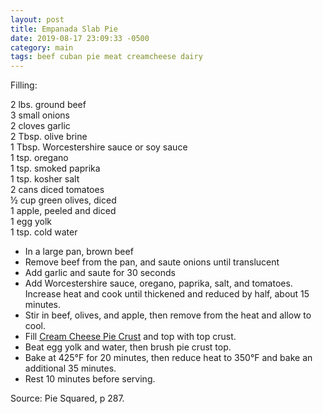 ```yaml
---
layout: post
title: Empanada Slab Pie
date: 2019-08-17 23:09:33 -0500
category: main
tags: beef cuban pie meat creamcheese dairy
---
```

Filling:  
  
2 lbs. ground beef  
3 small onions  
2 cloves garlic  
2 Tbsp. olive brine  
1 Tbsp. Worcestershire sauce or soy sauce  
1 tsp. oregano  
1 tsp. smoked paprika  
1 tsp. kosher salt  
2 cans diced tomatoes  
½ cup green olives, diced  
1 apple, peeled and diced  
1 egg yolk  
1 tsp. cold water  
<ul>
 	<li>In a large pan, brown beef</li>
 	<li>Remove beef from the pan, and saute onions until translucent</li>
 	<li>Add garlic and saute for 30 seconds</li>
 	<li>Add Worcestershire sauce, oregano, paprika, salt, and tomatoes.  Increase heat and cook until thickened and reduced by half, about 15 minutes.</li>
 	<li>Stir in beef, olives, and apple, then remove from the heat and allow to cool.</li>
 	<li>Fill <a href="https://escowles.github.io/recipes/ingredients/2019/08/18/cream-cheese-pie-crust.html">Cream Cheese Pie Crust</a> and top with top crust.</li>
 	<li>Beat egg yolk and water, then brush pie crust top.</li>
 	<li>Bake at 425°F for 20 minutes, then reduce heat to 350°F and bake an additional 35 minutes.</li>
 	<li>Rest 10 minutes before serving.</li>
</ul>
Source: Pie Squared, p 287.  
